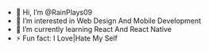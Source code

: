 - 👋 Hi, I’m @RainPlays09
- 👀 I’m interested in Web Design And Mobile Development
- 🌱 I’m currently learning React And React Native
- ⚡ Fun fact: I Love|Hate My Self

